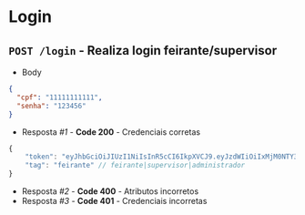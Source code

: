 # Login

## `POST /login` - Realiza login feirante/supervisor

- Body

```json
{
  "cpf": "11111111111",
  "senha": "123456"
}
```

- Resposta _#1_ - **Code 200** - Credenciais corretas

```javascript
{
	"token": "eyJhbGciOiJIUzI1NiIsInR5cCI6IkpXVCJ9.eyJzdWIiOiIxMjM0NTY3ODkwIiwibmFtZSI6IkpvaG4gRG9lIiwiaWF0IjoxNTE2MjM5MDIyfQ.SflKxwRJSMeKKF2QT4fwpMeJf36POk6yJV_adQssw5c",
	"tag": "feirante" // feirante|supervisor|administrador
}
```

- Resposta _#2_ - **Code 400** - Atributos incorretos
- Resposta _#3_ - **Code 401** - Credenciais incorretas
